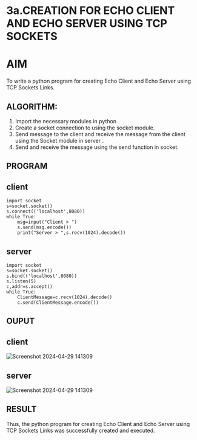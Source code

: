 # 3a.CREATION FOR ECHO CLIENT AND ECHO SERVER USING TCP SOCKETS
# AIM
To write a python program for creating Echo Client and Echo Server using TCP
Sockets Links.
## ALGORITHM:
1. Import the necessary modules in python
2. Create a socket connection to using the socket module.
3. Send message to the client and receive the message from the client using the Socket module in
 server .
4. Send and receive the message using the send function in socket.
## PROGRAM
## client
```
import socket
s=socket.socket()
s.connect(('localhost',8080))
while True:
    msg=input("Client > ")
    s.send(msg.encode())
    print("Server > ",s.recv(1024).decode())
```
## server
```
import socket
s=socket.socket()
s.bind(('localhost',8080))
s.listen(5)
c,addr=s.accept()
while True:
    ClientMessage=c.recv(1024).decode()
    c.send(ClientMessage.encode())
```
## OUPUT
## client
![Screenshot 2024-04-29 141309](https://github.com/sanjaykumar-nb/3a.Sockets_Creation_for_Echo_Client_and_Echo_Server/assets/154039979/ce46024e-8206-4088-9242-6a9d8df413ae)
## server
![Screenshot 2024-04-29 141309](https://github.com/sanjaykumar-nb/3a.Sockets_Creation_for_Echo_Client_and_Echo_Server/assets/154039979/be04111a-fe3c-4f92-94de-788d6aedba7e)

## RESULT
Thus, the python program for creating Echo Client and Echo Server using TCP Sockets Links 
was successfully created and executed.
